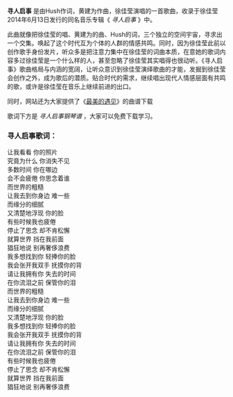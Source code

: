 

**寻人启事** 是由Hush作词，黄建为作曲，徐佳莹演唱的一首歌曲，收录于徐佳莹2014年6月13日发行的同名音乐专辑《 _寻人启事_ 》中。

此曲就像把徐佳莹的唱、黄建为的曲、Hush的词，三个独立的空间宇宙，寻求出一个交集。唤起了这个时代互为个体的人群的情感共鸣。同时，因为徐佳莹此前以创作歌手身份发片，听众多是把注意力集中在徐佳莹的词曲本质，在意她的歌词内容多过徐佳莹是一个什么样的人，甚至忽略了徐佳莹其实唱得也很动听。《寻人启事》歌曲格局与内涵的宽阔，让听众意识到徐佳莹演绎歌曲的才能，发掘到徐佳莹会创作之外，成为歌后的潜质。贴合时代的需求，继续唱出现代人情感层面有共鸣的歌，或许是徐佳莹在音乐上继续前进的出口。

同时，网站还为大家提供了《[最美的遇见](Music-9622-最美的遇见-凉生我们可不可以不忧伤主题曲.html "最美的遇见")》的曲谱下载

歌词下方是 _寻人启事钢琴谱_ ，大家可以免费下载学习。

### 寻人启事歌词：

让我看看 你的照片  
究竟为什么 你消失不见  
多数时间 你在哪边  
会不会疲倦 你思念着谁  
而世界的粗糙  
让我去到你身边 难一些  
而缘分的细腻  
又清楚地浮现 你的脸  
有些时候我也疲倦  
停止了思念 却不肯松懈  
就算世界 挡在我前面  
猖狂地说 别再奢侈浪费  
我多想找到你 轻捧你的脸  
我会张开我双手 抚摸你的背  
请让我拥有你 失去的时间  
在你流泪之前 保管你的泪  
而世界的粗糙  
让我去到你身边 难一些  
而缘分的细腻  
又清楚地浮现 你的脸  
我多想找到你 轻捧你的脸  
我会张开我双手 抚摸你的背  
请让我拥有你 失去的时间  
在你流泪之前 保管你的泪  
有些时候我也疲倦  
停止了思念 却不肯松懈  
就算世界 挡在我前面  
猖狂地说 别再奢侈浪费

